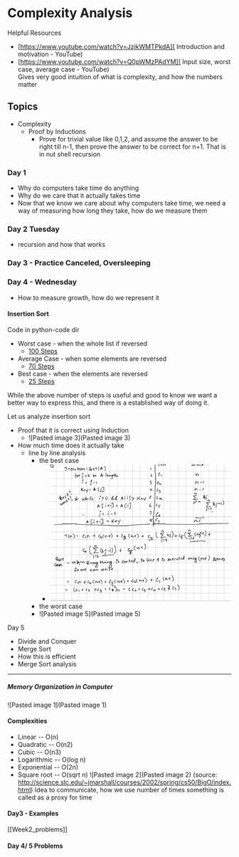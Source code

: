 # Complexity Analysis
Helpful Resources 
- [https://www.youtube.com/watch?v=JzjkWMTPkdA]( Introduction and motivation - YouTube) 
- [https://www.youtube.com/watch?v=Q0pWMzPAdYM]( Input size, worst case, average case - YouTube)  
	Gives very good intuition of what is complexity, and how the numbers matter

## Topics
- Complexity
	- Proof by Inductions
		- Prove for trivial value like 0,1,2, and assume the answer to be right till n-1, then prove the answer to be correct for n+1. That is in nut shell recursion


### Day 1
- Why do computers take time do anything 
- Why do we care that it actually takes time
- Now that we know we care about why computers take time, we need a way of measuring how long they take, how do we measure them

### Day 2 Tuesday
- recursion and how that works 


### Day 3 - Practice Canceled, Oversleeping

### Day 4 - Wednesday
- How to measure growth, how do we represent it

####  Insertion Sort 
Code in python-code dir
- Worst case - when the whole list if reversed
	- [100 Steps](http://pythontutor.com/visualize.html#code=def%20insertion_sort%28elms%29%3A%0A%20%20%20%20n%20%3D%20len%28elms%29%0A%20%20%20%20for%20i%20in%20range%28n%29%3A%0A%20%20%20%20%20%20%20%20j%20%3D%20i%0A%20%20%20%20%20%20%20%20while%20%28j%20%3E%200%20and%20elms%5Bj%5D%20%3C%20elms%5Bj-1%5D%29%3A%0A%20%20%20%20%20%20%20%20%20%20%20%20tmp%20%3D%20elms%5Bj-1%5D%0A%20%20%20%20%20%20%20%20%20%20%20%20elms%5Bj-1%5D%20%3D%20elms%5Bj%5D%0A%20%20%20%20%20%20%20%20%20%20%20%20elms%5Bj%5D%20%3D%20tmp%0A%20%20%20%20%20%20%20%20%20%20%20%20j%20%3D%20j%20-%201%0A%20%20%20%20return%20elms%0A%0Ainsertion_sort%28%5B6,5,4,3,2,1%5D%29&cumulative=false&curInstr=0&heapPrimitives=nevernest&mode=display&origin=opt-frontend.js&py=3&rawInputLstJSON=%5B%5D&textReferences=false)
- Average Case - when some elements are reversed
	- [70 Steps](http://pythontutor.com/visualize.html#code=def%20insertion_sort%28elms%29%3A%0A%20%20%20%20n%20%3D%20len%28elms%29%0A%20%20%20%20for%20i%20in%20range%28n%29%3A%0A%20%20%20%20%20%20%20%20j%20%3D%20i%0A%20%20%20%20%20%20%20%20while%20%28j%20%3E%200%20and%20elms%5Bj%5D%20%3C%20elms%5Bj-1%5D%29%3A%0A%20%20%20%20%20%20%20%20%20%20%20%20tmp%20%3D%20elms%5Bj-1%5D%0A%20%20%20%20%20%20%20%20%20%20%20%20elms%5Bj-1%5D%20%3D%20elms%5Bj%5D%0A%20%20%20%20%20%20%20%20%20%20%20%20elms%5Bj%5D%20%3D%20tmp%0A%20%20%20%20%20%20%20%20%20%20%20%20j%20%3D%20j%20-%201%0A%20%20%20%20return%20elms%0A%0Ainsertion_sort%28%5B5,4,3,1,2,6%5D%29&cumulative=false&curInstr=0&heapPrimitives=nevernest&mode=display&origin=opt-frontend.js&py=3&rawInputLstJSON=%5B%5D&textReferences=false)
- Best case - when the elements are reversed
	-  [25 Steps](http://pythontutor.com/visualize.html#code=def%20insertion_sort%28elms%29%3A%0A%20%20%20%20n%20%3D%20len%28elms%29%0A%20%20%20%20for%20i%20in%20range%28n%29%3A%0A%20%20%20%20%20%20%20%20j%20%3D%20i%0A%20%20%20%20%20%20%20%20while%20%28j%20%3E%200%20and%20elms%5Bj%5D%20%3C%20elms%5Bj-1%5D%29%3A%0A%20%20%20%20%20%20%20%20%20%20%20%20tmp%20%3D%20elms%5Bj-1%5D%0A%20%20%20%20%20%20%20%20%20%20%20%20elms%5Bj-1%5D%20%3D%20elms%5Bj%5D%0A%20%20%20%20%20%20%20%20%20%20%20%20elms%5Bj%5D%20%3D%20tmp%0A%20%20%20%20%20%20%20%20%20%20%20%20j%20%3D%20j%20-%201%0A%20%20%20%20return%20elms%0A%0Ainsertion_sort%28%5B1,2,3,4,5,6%5D%29&cumulative=false&curInstr=0&heapPrimitives=nevernest&mode=display&origin=opt-frontend.js&py=3&rawInputLstJSON=%5B%5D&textReferences=false)

While the above number of steps is useful and good to know we want a better way to express this, and there is a established way of doing it. 

Let us  analyze insertion sort
- Proof that it is correct using Induction 
	- ![Pasted image 3](Pasted image 3)
- How much time does it actually take 
	- line by line analysis
		- the best case 
			- ![Pasted image 4](Pasted_image_4.png)
		- the worst case
		- ![Pasted image 5](Pasted image 5)

Day 5 
- Divide and Conquer
- Merge Sort
- How this is efficient 
- Merge Sort analysis 
---
##### Memory Organization in Computer
![Pasted image 1](Pasted image 1)

#### Complexities 
- Linear -- O(n)
- Quadratic -- O(n2)
- Cubic -- O(n3)
- Logarithmic -- O(log n)
- Exponential -- O(2n)
- Square root -- O(sqrt n)
![Pasted image 2](Pasted image 2)
(source: http://science.slc.edu/~jmarshall/courses/2002/spring/cs50/BigO/index.html)
Idea to communicate, how we use number of times something is called as a proxy for time


#### Day3 - Examples
[[Week2_problems]]

#### Day 4/ 5 Problems
